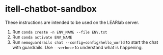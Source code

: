 # itell-chatbot-sandbox

These instructions are intended to be used on the LEARlab server.

1. Run `conda create -n ENV_NAME --file ENV.txt`
2. Run `conda activate ENV_NAME`
4. Run `nemoguardrails chat --config=config/hello_world` to start the chat with guardrails. Use `--verbose` to understand what is happening.